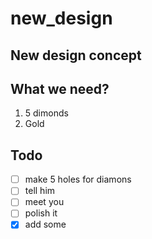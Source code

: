 # new_design

## New design concept

## What we need?

1. 5 dimonds
2. Gold

## Todo

- [ ] make 5 holes for diamons
- [ ] tell him
- [ ] meet you
- [ ] polish it
- [x] add some
